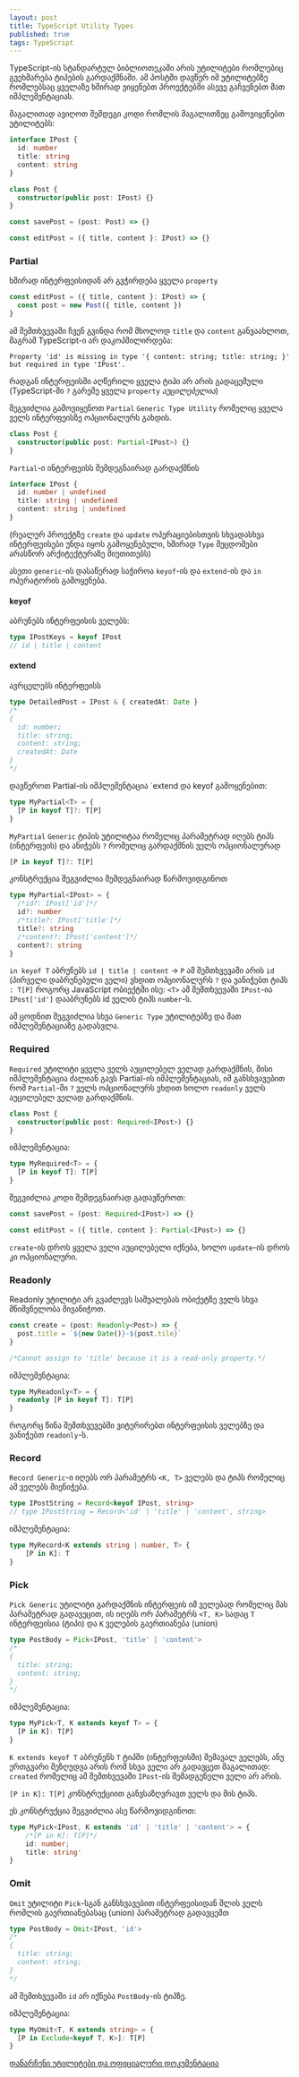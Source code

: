 ```yaml
---
layout: post
title: TypeScript Utility Types
published: true
tags: TypeScript
---
```


TypeScript-ის სტანდარტულ ბიბლიოთეკაში არის უტილიტები რომლებიც გვეხმარება ტიპების გარდაქმნაში.
ამ პოსტში დავწერ იმ უტილიტებზე რომლებსაც ყველაზე ხშირად ვიყენებთ პროექტებში ასევე გაჩვენებთ მათ იმპლემენტაციას.

მაგალითად ავიღოთ შემდეგი კოდი რომლის მაგალითზეც გამოვიყენებთ უტილიტებს:

```typescript
interface IPost {
  id: number
  title: string
  content: string
}

class Post {
  constructor(public post: IPost) {}
}

const savePost = (post: Post) => {}

const editPost = ({ title, content }: IPost) => {}
```

### Partial

ხშირად ინტერფეისიდან არ გვჭირდება ყველა `property`

```typescript
const editPost = ({ title, content }: IPost) => {
  const post = new Post({ title, content })
}
```

ამ შემთხვევაში ჩვენ გვინდა რომ მხოლოდ `title` და `content` განვაახლოთ, მაგრამ TypeScript-ი არ დაკოპმილირდება:

```
Property 'id' is missing in type '{ content: string; title: string; }' but required in type 'IPost'.
```

რადგან ინტერფეისში აღწერილი ყველა ტიპი არ არის გადაცემული (TypeScript-ში `?` გარეშე ყველა `property` _აუცილებელია_)

შეგვიძლია გამოვიყენოთ `Partial` `Generic Type Utility` რომელიც ყველა ველს ინტერფეისზე ოპციონალურს გახდის.

```typescript
class Post {
  constructor(public post: Partial<IPost>) {}
}
```

`Partial`-ი ინტერფეისს შემდეგნაირად გარდაქმნის

```typescript
interface IPost {
  id: number | undefined
  title: string | undefined
  content: string | undefined
}
```

(რეალურ პროექტზე `create` და `update` ოპერაციებისთვის სხვადასხვა ინტერფეისები უნდა იყოს გამოყენებული, ხშირად `Type` შეცდომები არასწორ არქიტექტურაზე მიუთითებს)

ასეთი `generic`-ის დასაწერად საჭიროა `keyof`-ის და `extend`-ის და `in` ოპერატორის გამოყენება.

#### keyof

აბრუნებს ინტერფეისის ველებს:

```typescript
type IPostKeys = keyof IPost
// id | title | content
```

#### extend

ავრცელებს ინტერფეისს

```typescript
type DetailedPost = IPost & { createdAt: Date }
/*
{
  id: number;
  title: string;
  content: string;
  createdAt: Date
}
*/
```

დავწეროთ Partial-ის იმპლემენტაცია `extend და keyof გამოყენებით:

```typescript
type MyPartial<T> = {
  [P in keyof T]?: T[P]
}
```

`MyPartial` `Generic` ტიპის უტილიტაა რომელიც პარამეტრად იღებს ტიპს (ინტერფეის) და ანიჭებს `?` რომელიც გარდაქმნის ველს ოპციონალურად

```typescript
[P in keyof T]?: T[P]
```

კონსტრუქცია შეგვიძლია შემდეგნაირად წარმოვიდგინოთ

```typescript
type MyPartial<IPost> = {
  /*id?: IPost['id']*/
  id?: number
  /*title?: IPost['title']*/
  title?: string
  /*content?: IPost['content']*/
  content?: string
}
```

`in keyof T` აბრუნებს `id | title | content` -> `P` ამ შემთხვევაში არის `id` (პირველი დაბრუნებული ველი) ვხდით ოპციონალურს `?` და ვანიჭებთ ტიპს `: T[P]` როგორც JavaScript ობიექტში ისე: `<T>` ამ შემთხვევაში `IPost`-ია `IPost['id']` დააბრუნებს id ველის ტიპს `number`-ს.

ამ ცოდნით შეგვიძლია სხვა `Generic Type` უტილიტებზე და მათ იმპლემენტაციაზე გადასვლა.

### Required

`Required` უტილიტი ყველა ველს აუცილებელ ველად გარდაქმნის, მისი იმპლემენტაცია ძალიან გავს Partial-ის იმპლემენტაციას, იმ განსხვავებით რომ `Partial`-ში `?` ველს ოპციონალურს ვხდით ხოლო `readonly` ველს აუცილებელ ველად გარდაქმნის.

```typescript
class Post {
  constructor(public post: Required<IPost>) {}
}
```

იმპლემენტაცია:

```typescript
type MyRequired<T> = {
  [P in keyof T]: T[P]
}
```

შეგვიძლია კოდი შემდეგნაირად გადავწეროთ:

```typescript
const savePost = (post: Required<IPost>) => {}

const editPost = ({ title, content }: Partial<IPost>) => {}
```

`create`-ის დროს ყველა ველი აუცილებელი იქნება, ხოლო `update`-ის დროს კი ოპციონალური.

### Readonly

Readonly უტილიტი არ გვაძლევს საშუალებას ობიქეტზე ველს სხვა მნიშვნელობა მივანიჭოთ.

```typescript
const create = (post: Readonly<Post>) => {
  post.title = `${new Date()}-${post.tile}`
}

/*Cannot assign to 'title' because it is a read-only property.*/
```

იმპლემენტაცია:

```typescript
type MyReadonly<T> = {
  readonly [P in keyof T]: T[P]
}
```

როგორც წინა შემთხვევებში ვიტერირებთ ინტერფეისის ველებზე და ვანიჭებთ `readonly`-ს.

### Record

`Record Generic`-ი იღებს ორ პარამეტრს `<K, T>` ველებს და ტიპს რომელიც ამ ველებს მიენიჭება.

```typescript
type IPostString = Record<keyof IPost, string>
// type IPostString = Record<'id' | 'title' | 'content', string>
```

იმპლემენტაცია:

```typescript
type MyRecord<K extends string | number, T> {
    [P in K]: T
}
```

### Pick

`Pick Generic` უტილიტი გარდაქმნის ინტერფეის იმ ველებად რომელიც მას პარამეტრად გადავეცით, ის იღებს ორ პარამეტრს `<T, K>` სადაც `T` ინტერფეისია (ტიპი) და `K` ველების გაერთიანება (union)

```typescript
type PostBody = Pick<IPost, 'title' | 'content'>
/*
{
  title: string;
  content: string;
}
*/
```

იმპლემენტაცია:

```typescript
type MyPick<T, K extends keyof T> = {
  [P in K]: T[P]
}
```

`K extends keyof T` აბრუნენს `T` ტიპში (ინტერფეისში) შემავალ ველებს, ანუ ერთგვარი შეზღუდვა არის რომ სხვა ველი არ გადავცეთ მაგალითად: `created` რომელიც ამ შემთხვევაში `IPost`-ის შემადგენელი ველი არ არის.

`[P in K]: T[P]` კონსტრუქციით განვსაზღვრავთ ველს და მის ტიპს.

ეს კონსტრუქცია შეგვიძლია ასე წარმოვიდგინოთ:

```typescript
type MyPick<IPost, K extends 'id' | 'title' | 'content'> = {
    /*[P in K]: T[P]*/
    id: number;
    title: string'
}
```

### Omit

`Omit` უტილიტი `Pick`-სგან განსხვავებით ინტერფეისიდან შლის ველს რომლის გაერთიანებასაც (union) პარამეტრად გადავცემთ

```typescript
type PostBody = Omit<IPost, 'id'>
/*
{
  title: string;
  content: string;
}
*/
```

ამ შემთხვევაში `id` არ იქნება `PostBody`-ის ტიპზე.

იმპლემენტაცია:

```typescript
type MyOmit<T, K extends string> = {
  [P in Exclude<keyof T, K>]: T[P]
}
```

[დანარჩენი უტილიტები და ოფიციალური დოკუმენტაცია](https://www.typescriptlang.org/docs/handbook/utility-types.html)
